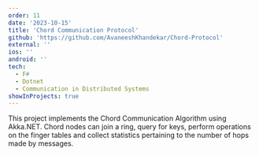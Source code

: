 ```yaml
---
order: 11
date: '2023-10-15'
title: 'Chord Communication Protocol'
github: 'https://github.com/AvaneeshKhandekar/Chord-Protocol'
external: ''
ios: ''
android: ''
tech:
  - F#
  - Dotnet
  - Communication in Distributed Systems
showInProjects: true
---
```


This project implements the Chord Communication Algorithm using Akka.NET. Chord nodes can join a ring, query for keys, perform operations on the finger tables and collect statistics pertaining to the number of hops made by messages.
